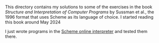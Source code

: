 This directory contains my solutions to some of the exercises in the book _Structure and Interpretation of Computer Programs_ by Sussman et al., the 1996 format that uses Scheme as its language of choice. I started reading this book around May 2024

I just wrote programs in the [Scheme online interpreter](https://try.scheme.org) and tested them there. 


